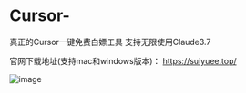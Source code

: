 # Cursor-
真正的Cursor一键免费白嫖工具 支持无限使用Claude3.7

官网下载地址(支持mac和windows版本)：
https://suiyuee.top/

![image](https://github.com/user-attachments/assets/c8a06307-ce98-4be2-9ae0-392281412077)
